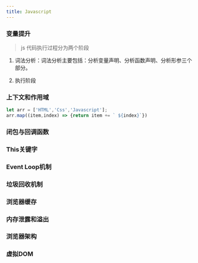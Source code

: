 ```yaml
---
title: Javascript
---
```

### 变量提升
> js 代码执行过程分为两个阶段
1. 词法分析：词法分析主要包括：分析变量声明、分析函数声明、分析形参三个部分。

2. 执行阶段

### 上下文和作用域
```javascript
let arr = ['HTML','Css','Javascript'];
arr.map((item,index) => {return item += ` ${index}`})
```

### 闭包与回调函数

### This关键字

### Event Loop机制

### 垃圾回收机制

### 浏览器缓存

### 内存泄露和溢出

### 浏览器架构

### 虚拟DOM
